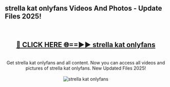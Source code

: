 <h2>strella kat onlyfans Videos And Photos - Update Files 2025!</h2>
<br>
<div align="center">
<h2><a href="https://linkcuts.com/hfmhzwbr" rel="nofollow">🔴 CLICK HERE 🌐==►► strella kat onlyfans</a></h2>
<br>
Get strella kat onlyfans and all content. Now you can access all videos and pictures of strella kat onlyfans. New Updated Files 2025!
<br>
<br>
<a href="https://linkcuts.com/hfmhzwbr" rel="nofollow" data-target="animated-image.originalLink"><img src="https://i.ibb.co.com/WyWwxjT/player-gif2.gif" alt="strella kat onlyfans" style="max-width: 100%; display: inline-block;" data-target="animated-image.originalImage"></a>
</div>
<br>